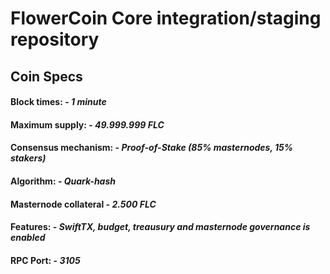 # FlowerCoin Core integration/staging repository

## Coin Specs
#### Block times: - *1 minute*
#### Maximum supply: - *49.999.999 FLC*
#### Consensus mechanism: - *Proof-of-Stake (85% masternodes, 15% stakers)*
#### Algorithm: - *Quark-hash*
#### Masternode collateral - *2.500 FLC*  
#### Features: - *SwiftTX, budget, treausury and masternode governance is enabled*
#### RPC Port: - *3105*
